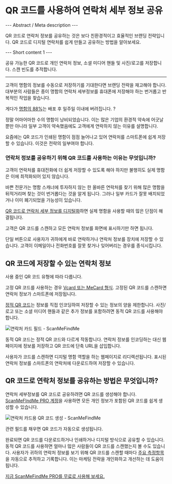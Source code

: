 <h1>QR 코드를 사용하여 연락처 세부 정보 공유</h1>

--- Abstract / Meta description ---

QR 코드로 연락처 정보를 공유하는 것은 보다 친환경적이고 효율적인 브랜딩 전략입니다. QR 코드로 디지털 연락처를 쉽게 만들고 공유하는 방법을 알아보세요.

--- Short content 1 ---

공유 가능한 QR 코드로 개인 연락처 정보, 소셜 미디어 핸들 및 사진/로고를 저장합니다. 스캔 빈도를 추적합니다.

----------

<p>고객이 명함의 정보를 수동으로 저장하기를 기대한다면 브랜딩 전략을 재고해야 합니다. 대부분의 사람들은 종이 명함의 연락처 세부정보를 휴대폰에 저장해야 하는 번거롭고 반복적인 작업을 찾습니다.</p>

<p>게다가 <a href="https://blog.adobe.com/en/publish/2016/10/26/4-business-card-statistics-that-will-make-you-rethink-your-strategy.html#gs.5xe9i0" class="smfm-externallink" target="_blank" rel="nofollow">명함의 88%</a>는 배포 후 일주일 이내에 버려집니다. ?</p>

<p>정말 어마어마한 수의 명함이 낭비되었습니다. 이는 많은 기업의 환경적 약속에 어긋날 뿐만 아니라 일부 고객이 약속했음에도 고객에게 연락하지 않는 이유를 설명합니다. </p>

<p>요즘에는 QR 코드가 인쇄된 명함이 점점 늘어나고 있어 연락처를 스마트폰에 쉽게 저장할 수 있습니다. 이것은 전략의 일부여야 합니다. </p>

<h3> 연락처 정보를 공유하기 위해 QR 코드를 사용하는 이유는 무엇입니까? </h3>

<p>고객이 연락처를 휴대전화에 더 쉽게 저장할 수 있도록 해야 하지만 불행히도 실제 명함은 이에 최적화되어 있지 않습니다. </p>

<p>바쁜 전문가는 명함 스캐너에 투자하지 않는 한 올바른 연락처를 찾기 위해 많은 명함을 뒤적거리며 찾는 것이 번거롭다는 것을 알게 됩니다. 그러나 일부 카드가 잘못 배치되었거나 이미 폐기되었을 가능성이 있습니다. </p>

<p><a href="#static:contact">QR 코드로 연락처 세부 정보를 디지털화</a>하면 실제 명함을 사용할 때의 많은 단점이 해결됩니다.</p>

<p>고객은 QR 코드를 스캔하고 모든 연락처 정보를 화면에 표시하기만 하면 됩니다. </p>

<p>단일 버튼으로 사용자가 귀하에게 바로 연락하거나 연락처 정보를 장치에 저장할 수 있습니다. 고객이 이메일이나 전화번호를 잘못 찾거나 잊어버리는 경우를 종식시킵니다. </p>

<h2> QR 코드에 저장할 수 있는 연락처 정보 </h2>

<p>사용 중인 QR 코드 유형에 따라 다릅니다.</p>

<p>고정 QR 코드를 사용하는 경우 <a href="#article:about_contactformats">Vcard 또는 MeCard 형식</a>. 고정된 QR 코드를 스캔하면 연락처 정보가 스마트폰에 저장됩니다. </p>

<p><a href="#article:about_static">정적 QR 코드</a>는 정보를 직접 인코딩하여 저장할 수 있는 정보의 양을 제한합니다. 사진/로고 또는 소셜 미디어 핸들과 같은 추가 정보를 포함하려면 동적 QR 코드를 사용해야 합니다. </p>

<p class="imageholder">
    <img src="https://media.scanmefindme.com/blog/about_dynamic_contact/files/img 1 - contact fields.png"
        alt="연락처 카드 필드 - ScanMeFindMe">
</p>

<p>동적 QR 코드는 정적 QR 코드와 다르게 작동합니다. 연락처 정보를 인코딩하는 대신 웹 페이지에 정보를 저장하고 QR 코드에 단축 URL을 삽입합니다. </p>

<p>사용자가 코드를 스캔하면 디지털 명함 역할을 하는 웹페이지로 리디렉션됩니다. 표시된 연락처 정보를 스마트폰의 연락처에 다운로드하여 저장할 수 있습니다. </p>

<h2> QR 코드로 연락처 정보를 공유하는 방법은 무엇입니까? </h2>

<p>연락처 세부정보를 QR 코드로 공유하려면 QR 코드를 생성해야 합니다. <a href="#pro">ScanMeFIndMe PRO 계정</a>을 사용하면 모든 개인 정보가 포함된 QR 코드를 쉽게 생성할 수 있습니다.</p>

<p class="imageholder">
    <img src="https://media.scanmefindme.com/blog/about_dynamic_contact/files/img 2 - floyd miles - qr.png"
        alt="연락처 카드용 QR 코드 생성 - ScanMeFindMe">
</p>

<p>관련 필드를 채우면 QR 코드가 자동으로 생성됩니다.</p>

<p>완료되면 QR 코드를 다운로드하거나 인쇄하거나 디지털 방식으로 공유할 수 있습니다. 동적 QR 코드를 사용하면 얼마나 많은 사람들이 QR 코드를 스캔했는지 볼 수도 있습니다. 사용자가 귀하의 연락처 정보를 보기 위해 QR 코드를 스캔할 때마다 <a href="#article:about_statistics">주요 측정항목</a>을 자동으로 추적하고 기록합니다. 이는 마케팅 전략을 개인화하고 개선하는 데 도움이 됩니다.</p>

<p><a href="#pro">지금 ScanMeFindMe PRO를 무료로 사용해 보세요.</a></p>
